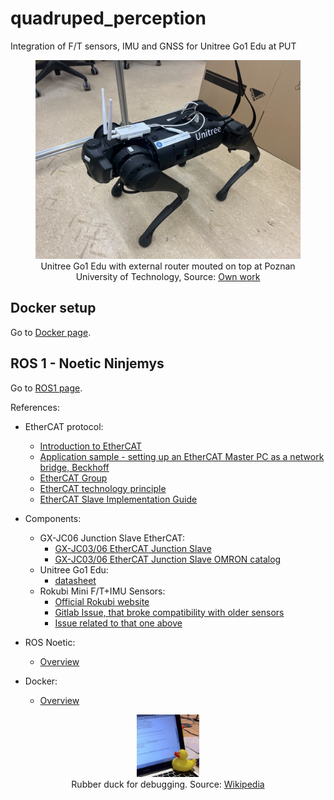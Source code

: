 # quadruped_perception
Integration of F/T sensors, IMU and GNSS for Unitree Go1 Edu at PUT

<figure>
   <p style='text-align: center;'>
      <img src="./imgs/unitree_put.jpg" ><br>
      Unitree Go1 Edu with external router mouted on top at Poznan University of Technology, Source: <a href="">Own work</a>
   </p>
</figure>

## Docker setup

Go to [Docker page](./Docker.md).

## ROS 1 - Noetic Ninjemys

Go to [ROS1 page](./ROS1.md).


References:
- EtherCAT protocol:
   - [Introduction to EtherCAT](https://www.youtube.com/watch?v=xNE1Y7_mH8E)
   - [Application sample - setting up an EtherCAT Master PC as a network bridge, Beckhoff](https://infosys.beckhoff.com/english.php?content=../content/1033/el6601_el6614/2349541771.html&id=)
   - [EtherCAT Group](https://ethercat.org/default.htm)
   - [EtherCAT technology principle](https://www.ethercat.org/en/technology.html)
   - [EtherCAT Slave Implementation Guide](https://www.ethercat.org/download/documents/ETG2200_V3i1i0_G_R_SlaveImplementationGuide.pdf)
- Components:
   - GX-JC06 Junction Slave EtherCAT:
      - [GX-JC03/06 EtherCAT Junction Slave](https://ethercat.org/en/products/031623DF42FD4AAA99F2540BF002E5C6.htm)
      - [GX-JC03/06 EtherCAT Junction Slave OMRON catalog](https://www.ia.omron.com/products/family/3079/download/catalog.html)
   - Unitree Go1 Edu:
      - [datasheet](https://shop.unitree.com/products/unitreeyushutechnologydog-artificial-intelligence-companion-bionic-companion-intelligent-robot-go1-quadruped-robot-dog)
   - Rokubi Mini F/T+IMU Sensors:
      - [Official Rokubi website](https://www.botasys.com/force-torque-sensors/rokubi)
      - [Gitlab Issue, that broke compatibility with older sensors](https://gitlab.com/botasys/bota_driver/-/issues/21)
      - [Issue related to that one above](https://gitlab.com/botasys/bota_driver/-/commit/e29feb2697ed09ef1b40007d608177940c0fc603)

- ROS Noetic:
   - [Overview](http://wiki.ros.org/noetic)
- Docker:
   - [Overview](https://docs.docker.com/get-started/)



<figure>
   <p style='text-align: center;'>
      <img src="./imgs/dusk.jpeg"  width="100" height="100"><br>
      Rubber duck for debugging. Source: <a href="https://commons.wikimedia.org/wiki/File:Rubber_duck_assisting_with_debugging.jpg">Wikipedia</a> 
   </p>
</figure>
